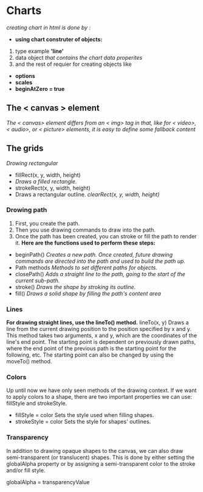 # Charts
_creating chart in html is done by :_
+ **using chart construter of objects:**
1. type example **'line'**
2.  data object _that contains the chart data properites_
3. and the rest of requier for creating objects like 
 + **options** 
 + **scales**
 + **beginAtZero = true**

 ## The < canvas > element 
 _The < canvas> element differs from an < img> tag in that, like for < video>, < audio>, or < picture> elements, it is easy to define some fallback content_

 ## The grids
 _Drowing rectangular_
+ fillRect(x, y, width, height)
+ _Draws a filled rectangle._
+ strokeRect(x, y, width, height)
+ Draws a rectangular outline.
_clearRect(x, y, width, height)_

### Drowing path 
1. First, you create the path.
2. Then you use drawing commands to draw into the path.
3. Once the path has been created, you can stroke or fill the path to render it.
**Here are the functions used to perform these steps:**

+ beginPath()
_Creates a new path. Once created, future drawing commands are directed into the path and used to build the path up._
+ Path methods
_Methods to set different paths for objects._
+ closePath()
_Adds a straight line to the path, going to the start of the current sub-path._
+ stroke()
_Draws the shape by stroking its outline._
+ fill()
_Draws a solid shape by filling the path's content area_

### Lines
**For drawing straight lines, use the lineTo() method.**
lineTo(x, y)
Draws a line from the current drawing position to the position specified by x and y.
This method takes two arguments, x and y, which are the coordinates of the line's end point. The starting point is dependent on previously drawn paths, where the end point of the previous path is the starting point for the following, etc. The starting point can also be changed by using the moveTo() method.

### Colors
Up until now we have only seen methods of the drawing context. If we want to apply colors to a shape, there are two important properties we can use: fillStyle and strokeStyle.

+ fillStyle = color
Sets the style used when filling shapes.
+ strokeStyle = color
Sets the style for shapes' outlines.

### Transparency
In addition to drawing opaque shapes to the canvas, we can also draw semi-transparent (or translucent) shapes. This is done by either setting the globalAlpha property or by assigning a semi-transparent color to the stroke and/or fill style.

globalAlpha = transparencyValue

